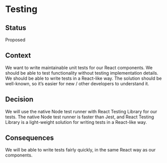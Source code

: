 # Testing

## Status

Proposed

## Context

We want to write maintainable unit tests for our React components.
We should be able to test functionality without testing implementation details.
We should be able to write tests in a React-like way.
The solution should be well-known, so it’s easier for new / other developers to understand it.

## Decision

We will use the native Node test runner with React Testing Library for our tests.
The native Node test runner is faster than Jest,
and React Testing Library is a light-weight solution for writing tests in a React-like way.

## Consequences

We will be able to write tests fairly quickly, in the same React way as our components.

